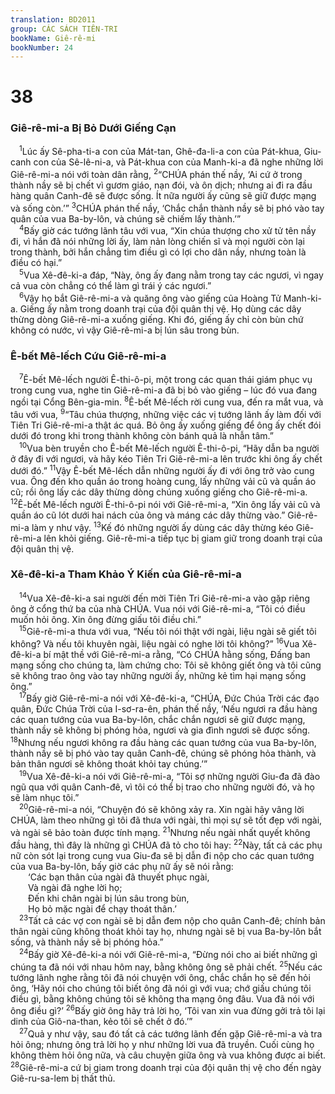 ```yaml
---
translation: BD2011
group: CÁC SÁCH TIÊN-TRI
bookName: Giê-rê-mi 
bookNumber: 24
---
```


<div class="title"><h1>38</h1><h3>Giê-rê-mi-a Bị Bỏ Dưới Giếng Cạn</h3></div>
<span class="verse gie_38_1"> <sup>1</sup>Lúc ấy Sê-pha-ti-a con của Mát-tan, Ghê-đa-li-a con của Pát-khua, Giu-canh con của Sê-lê-ni-a, và Pát-khua con của Manh-ki-a đã nghe những lời Giê-rê-mi-a nói với toàn dân rằng, </span>
<span class="verse gie_38_2"><sup>2</sup>“CHÚA phán thế nầy, ‘Ai cứ ở trong thành nầy sẽ bị chết vì gươm giáo, nạn đói, và ôn dịch; nhưng ai đi ra đầu hàng quân Canh-đê sẽ được sống. Ít nữa người ấy cũng sẽ giữ được mạng và sống còn.’” </span>
<span class="verse gie_38_3"><sup>3</sup>CHÚA phán thế nầy, ‘Chắc chắn thành nầy sẽ bị phó vào tay quân của vua Ba-by-lôn, và chúng sẽ chiếm lấy thành.’”<br/></span>
<span class="verse gie_38_4"> <sup>4</sup>Bấy giờ các tướng lãnh tâu với vua, “Xin chúa thượng cho xử tử tên nầy đi, vì hắn đã nói những lời ấy, làm nản lòng chiến sĩ và mọi người còn lại trong thành, bởi hắn chẳng tìm điều gì có lợi cho dân nầy, nhưng toàn là điều có hại.”<br/></span>
<span class="verse gie_38_5"> <sup>5</sup>Vua Xê-đê-ki-a đáp, “Này, ông ấy đang nằm trong tay các ngươi, vì ngay cả vua còn chẳng có thể làm gì trái ý các ngươi.”<br/></span>
<span class="verse gie_38_6"> <sup>6</sup>Vậy họ bắt Giê-rê-mi-a và quăng ông vào giếng của Hoàng Tử Manh-ki-a. Giếng ấy nằm trong doanh trại của đội quân thị vệ. Họ dùng các dây thừng dòng Giê-rê-mi-a xuống giếng. Khi đó, giếng ấy chỉ còn bùn chứ không có nước, vì vậy Giê-rê-mi-a bị lún sâu trong bùn.<br/></span>
<div class="title"><h3>Ê-bết Mê-lếch Cứu Giê-rê-mi-a</h3></div>
<span class="verse gie_38_7"> <sup>7</sup>Ê-bết Mê-lếch người Ê-thi-ô-pi, một trong các quan thái giám phục vụ trong cung vua, nghe tin Giê-rê-mi-a đã bị bỏ vào giếng – lúc đó vua đang ngồi tại Cổng Bên-gia-min. </span>
<span class="verse gie_38_8"><sup>8</sup>Ê-bết Mê-lếch rời cung vua, đến ra mắt vua, và tâu với vua, </span>
<span class="verse gie_38_9"><sup>9</sup>“Tâu chúa thượng, những việc các vị tướng lãnh ấy làm đối với Tiên Tri Giê-rê-mi-a thật ác quá. Bỏ ông ấy xuống giếng để ông ấy chết đói dưới đó trong khi trong thành không còn bánh quả là nhẫn tâm.”<br/></span>
<span class="verse gie_38_10"> <sup>10</sup>Vua bèn truyền cho Ê-bết Mê-lếch người Ê-thi-ô-pi, “Hãy dẫn ba người ở đây đi với ngươi, và hãy kéo Tiên Tri Giê-rê-mi-a lên trước khi ông ấy chết dưới đó.” </span>
<span class="verse gie_38_11"><sup>11</sup>Vậy Ê-bết Mê-lếch dẫn những người ấy đi với ông trở vào cung vua. Ông đến kho quần áo trong hoàng cung, lấy những vải cũ và quần áo cũ; rồi ông lấy các dây thừng dòng chúng xuống giếng cho Giê-rê-mi-a. </span>
<span class="verse gie_38_12"><sup>12</sup>Ê-bết Mê-lếch người Ê-thi-ô-pi nói với Giê-rê-mi-a, “Xin ông lấy vải cũ và quần áo cũ lót dưới hai nách của ông và máng các dây thừng vào.” Giê-rê-mi-a làm y như vậy. </span>
<span class="verse gie_38_13"><sup>13</sup>Kế đó những người ấy dùng các dây thừng kéo Giê-rê-mi-a lên khỏi giếng. Giê-rê-mi-a tiếp tục bị giam giữ trong doanh trại của đội quân thị vệ. <br/></span>
<div class="title"><h3>Xê-đê-ki-a Tham Khảo Ý Kiến của Giê-rê-mi-a</h3></div>
<span class="verse gie_38_14"> <sup>14</sup>Vua Xê-đê-ki-a sai người đến mời Tiên Tri Giê-rê-mi-a vào gặp riêng ông ở cổng thứ ba của nhà CHÚA. Vua nói với Giê-rê-mi-a, “Tôi có điều muốn hỏi ông. Xin ông đừng giấu tôi điều chi.”<br/></span>
<span class="verse gie_38_15"> <sup>15</sup>Giê-rê-mi-a thưa với vua, “Nếu tôi nói thật với ngài, liệu ngài sẽ giết tôi không? Và nếu tôi khuyên ngài, liệu ngài có nghe lời tôi không?” </span>
<span class="verse gie_38_16"><sup>16</sup>Vua Xê-đê-ki-a bí mật thề với Giê-rê-mi-a rằng, “Có CHÚA hằng sống, Ðấng ban mạng sống cho chúng ta, làm chứng cho: Tôi sẽ không giết ông và tôi cũng sẽ không trao ông vào tay những người ấy, những kẻ tìm hại mạng sống ông.”<br/></span>
<span class="verse gie_38_17"> <sup>17</sup>Bấy giờ Giê-rê-mi-a nói với Xê-đê-ki-a, “CHÚA, Ðức Chúa Trời các đạo quân, Ðức Chúa Trời của I-sơ-ra-ên, phán thế nầy, ‘Nếu ngươi ra đầu hàng các quan tướng của vua Ba-by-lôn, chắc chắn ngươi sẽ giữ được mạng, thành nầy sẽ không bị phóng hỏa, ngươi và gia đình ngươi sẽ được sống. </span>
<span class="verse gie_38_18"><sup>18</sup>Nhưng nếu ngươi không ra đầu hàng các quan tướng của vua Ba-by-lôn, thành nầy sẽ bị phó vào tay quân Canh-đê, chúng sẽ phóng hỏa thành, và bản thân ngươi sẽ không thoát khỏi tay chúng.’”<br/></span>
<span class="verse gie_38_19"> <sup>19</sup>Vua Xê-đê-ki-a nói với Giê-rê-mi-a, “Tôi sợ những người Giu-đa đã đào ngũ qua với quân Canh-đê, vì tôi có thể bị trao cho những người đó, và họ sẽ làm nhục tôi.”<br/></span>
<span class="verse gie_38_20"> <sup>20</sup>Giê-rê-mi-a nói, “Chuyện đó sẽ không xảy ra. Xin ngài hãy vâng lời CHÚA, làm theo những gì tôi đã thưa với ngài, thì mọi sự sẽ tốt đẹp với ngài, và ngài sẽ bảo toàn được tính mạng. </span>
<span class="verse gie_38_21"><sup>21</sup>Nhưng nếu ngài nhất quyết không đầu hàng, thì đây là những gì CHÚA đã tỏ cho tôi hay: </span>
<span class="verse gie_38_22"><sup>22</sup>Này, tất cả các phụ nữ còn sót lại trong cung vua Giu-đa sẽ bị dẫn đi nộp cho các quan tướng của vua Ba-by-lôn, bấy giờ các phụ nữ ấy sẽ nói rằng:<br/>  ‘Các bạn thân của ngài đã thuyết phục ngài,<br/>  Và ngài đã nghe lời họ;<br/>  Ðến khi chân ngài bị lún sâu trong bùn,<br/>  Họ bỏ mặc ngài để chạy thoát thân.’<br/></span>
<span class="verse gie_38_23"> <sup>23</sup>Tất cả các vợ con ngài sẽ bị dẫn đem nộp cho quân Canh-đê; chính bản thân ngài cũng không thoát khỏi tay họ, nhưng ngài sẽ bị vua Ba-by-lôn bắt sống, và thành nầy sẽ bị phóng hỏa.”<br/></span>
<span class="verse gie_38_24"> <sup>24</sup>Bấy giờ Xê-đê-ki-a nói với Giê-rê-mi-a, “Ðừng nói cho ai biết những gì chúng ta đã nói với nhau hôm nay, bằng không ông sẽ phải chết. </span>
<span class="verse gie_38_25"><sup>25</sup>Nếu các tướng lãnh nghe rằng tôi đã nói chuyện với ông, chắc chắn họ sẽ đến hỏi ông, ‘Hãy nói cho chúng tôi biết ông đã nói gì với vua; chớ giấu chúng tôi điều gì, bằng không chúng tôi sẽ không tha mạng ông đâu. Vua đã nói với ông điều gì?’ </span>
<span class="verse gie_38_26"><sup>26</sup>Bấy giờ ông hãy trả lời họ, ‘Tôi van xin vua đừng gởi trả tôi lại dinh của Giô-na-than, kẻo tôi sẽ chết ở đó.’”<br/></span>
<span class="verse gie_38_27"> <sup>27</sup>Quả y như vậy, sau đó tất cả các tướng lãnh đến gặp Giê-rê-mi-a và tra hỏi ông; nhưng ông trả lời họ y như những lời vua đã truyền. Cuối cùng họ không thèm hỏi ông nữa, và câu chuyện giữa ông và vua không được ai biết. </span>
<span class="verse gie_38_28"><sup>28</sup>Giê-rê-mi-a cứ bị giam trong doanh trại của đội quân thị vệ cho đến ngày Giê-ru-sa-lem bị thất thủ.<br/></span>
